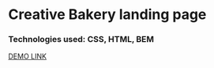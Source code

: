 # Creative Bakery landing page
### Technologies used: CSS, HTML, BEM

[DEMO LINK](https://github.com/mate-academy/layout_creativeBakery/pull/200)
